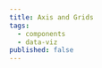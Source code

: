 ```yaml
---
title: Axis and Grids
tags:
  - components
  - data-viz
published: false
---
```


<DocHeader props={props}/>
